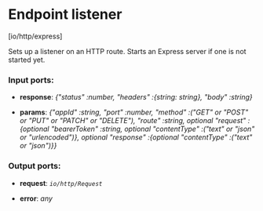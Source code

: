 # Endpoint listener

[io/http/express]

Sets up a listener on an HTTP route. Starts an Express server if one is not started yet.

### Input ports:

* __response__: _{"status" :number, "headers" :{string: string}, "body" :string}_



* __params__: _{"appId" :string, "port" :number, "method" :("GET" or "POST" or "PUT" or "PATCH" or "DELETE"), "route" :string, optional "request" :{optional "bearerToken" :string, optional "contentType" :("text" or "json" or "urlencoded")}, optional "response" :{optional "contentType" :("text" or "json")}}_



### Output ports:

* __request__: _`io/http/Request`_



* __error__: _any_



